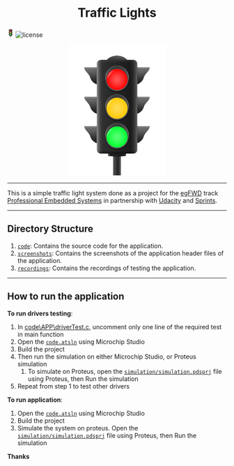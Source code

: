 <h1 align="center">Traffic Lights</h1>

<img alt="Creative Commons Licence" style="border-width:0" src="docs/logo.png" height="20"/>  <img src="https://img.shields.io/badge/license-Mit%20-blue" alt="license"/>

<p align="center">
  <img height="300" src="docs/logo.png" alt="logo">
</p>

---

This is a simple traffic light system done as a project for the [egFWD](https://egfwd.com/) track [Professional Embedded Systems](https://egfwd.com/specializtion/professional-embedded-systems/) in partnership with [Udacity](https://www.udacity.com/) and [Sprints](https://sprints.ai/).

---

## Directory Structure

1. [`code`](code/): Contains the source code for the application.
2. [`screenshots`](screenshots/): Contains the screenshots of the application header files of the application.
3. [`recordings`](recordings/): Contains the recordings of testing the application.

---

## How to run the application

**To run drivers testing**:

1. In [code\APP\driverTest.c](code/APP/driverTest.c), uncomment only one line of the required test in main function
2. Open the [`code.atsln`](code/code.atsln) using Microchip Studio
3. Build the project
4. Then run the simulation on either Microchip Studio, or Proteus simulation
   1. To simulate on Proteus, open the [`simulation/simulation.pdsprj`](simulation/simulation.pdsprj) file using Proteus, then Run the simulation
5. Repeat from step 1 to test other drivers

**To run application**:

1. Open the [`code.atsln`](code/code.atsln) using Microchip Studio
2. Build the project
3. Simulate the system on proteus. Open the [`simulation/simulation.pdsprj`](simulation/simulation.pdsprj) file using Proteus, then Run the simulation

**Thanks**